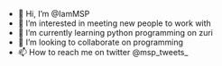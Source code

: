 - 👋 Hi, I’m @IamMSP
- 👀 I’m interested in meeting new people to work with
- 🌱 I’m currently learning python programming on zuri
- 💞️ I’m looking to collaborate on programming
- 📫 How to reach me on twitter @msp_tweets_

<!---
IamMSP/IamMSP is a ✨ special ✨ repository because its `README.md` (this file) appears on your GitHub profile.
You can click the Preview link to take a look at your changes.
--->
